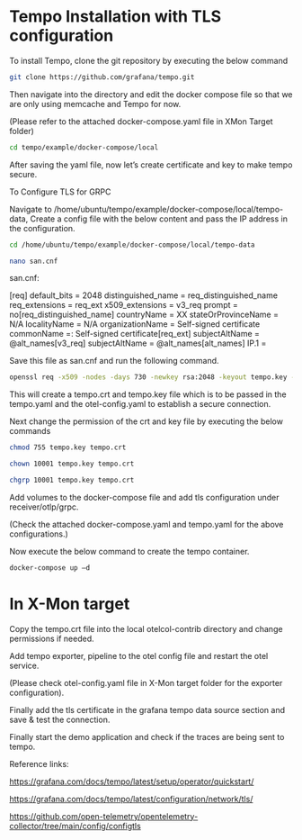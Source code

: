 # Tempo Installation with TLS configuration

To install Tempo, clone the git repository by executing the below command
```sh
git clone https://github.com/grafana/tempo.git
```

Then navigate into the directory and edit the docker compose file so that we are only using memcache and Tempo for now. 

(Please refer to the attached docker-compose.yaml file in XMon Target folder)

```sh
cd tempo/example/docker-compose/local
```

After saving the yaml file, now let’s create certificate and key to make tempo secure.

To Configure TLS for GRPC

Navigate to /home/ubuntu/tempo/example/docker-compose/local/tempo-data, Create a config file with the below content and pass the IP address in the configuration.

```sh
cd /home/ubuntu/tempo/example/docker-compose/local/tempo-data
```

```sh
nano san.cnf
```

san.cnf:

[req]
default_bits  = 2048
distinguished_name = req_distinguished_name
req_extensions = req_ext
x509_extensions = v3_req
prompt = no[req_distinguished_name]
countryName = XX
stateOrProvinceName = N/A
localityName = N/A
organizationName = Self-signed certificate
commonName =<ip-addr>: Self-signed certificate[req_ext]
subjectAltName = @alt_names[v3_req]
subjectAltName = @alt_names[alt_names]
IP.1 = <ip-addr>

Save this file as san.cnf and run the following command.

```sh
openssl req -x509 -nodes -days 730 -newkey rsa:2048 -keyout tempo.key -out tempo.crt -config san.cnf
```

This will create a tempo.crt and tempo.key file which is to be passed in the tempo.yaml and the otel-config.yaml to establish a secure connection.


Next change the permission of the crt and key file by executing the below commands

```sh
chmod 755 tempo.key tempo.crt

chown 10001 tempo.key tempo.crt

chgrp 10001 tempo.key tempo.crt
```

Add volumes to the docker-compose file and add tls configuration under receiver/otlp/grpc. 

(Check the attached docker-compose.yaml and tempo.yaml for the above configurations.)

Now execute the below command to create the tempo container.

```sh
docker-compose up –d
```


# In X-Mon target

Copy the tempo.crt file into the local otelcol-contrib directory and change permissions if needed.

Add tempo exporter, pipeline to the otel config file and restart the otel service. 

(Please check otel-config.yaml file in X-Mon target folder for the exporter configuration).

Finally add the tls certificate in the grafana tempo data source section and save & test the connection.

Finally start the demo application and check if the traces are being sent to tempo.


Reference links:

https://grafana.com/docs/tempo/latest/setup/operator/quickstart/

https://grafana.com/docs/tempo/latest/configuration/network/tls/

https://github.com/open-telemetry/opentelemetry-collector/tree/main/config/configtls








 
